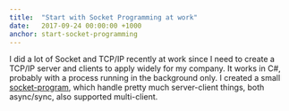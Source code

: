 ```yaml
---
title:  "Start with Socket Programming at work"
date:   2017-09-24 00:00:00 +1000
anchor: start-socket-programming
---
```

I did a lot of Socket and TCP/IP recently at work since I need to create a TCP/IP server and clients to apply widely for my company. It works in C#, probably with a process running in the background only. I created a small [socket-program](https://github.com/iamstevendao/socket-program), which handle pretty much server-client things, both async/sync, also supported multi-client.
